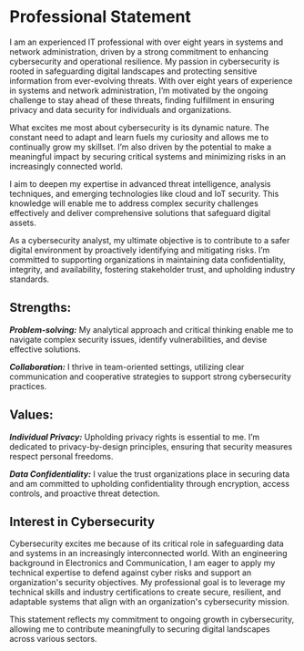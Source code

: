 # Professional Statement
I am an experienced IT professional with over eight years in systems and network administration, driven by a strong commitment to enhancing cybersecurity and operational resilience. My passion in cybersecurity is rooted in safeguarding digital landscapes and protecting sensitive information from ever-evolving threats. With over eight years of experience in systems and network administration, I’m motivated by the ongoing challenge to stay ahead of these threats, finding fulfillment in ensuring privacy and data security for individuals and organizations.

What excites me most about cybersecurity is its dynamic nature. The constant need to adapt and learn fuels my curiosity and allows me to continually grow my skillset. I’m also driven by the potential to make a meaningful impact by securing critical systems and minimizing risks in an increasingly connected world.

I aim to deepen my expertise in advanced threat intelligence, analysis techniques, and emerging technologies like cloud and IoT security. This knowledge will enable me to address complex security challenges effectively and deliver comprehensive solutions that safeguard digital assets.

As a cybersecurity analyst, my ultimate objective is to contribute to a safer digital environment by proactively identifying and mitigating risks. I’m committed to supporting organizations in maintaining data confidentiality, integrity, and availability, fostering stakeholder trust, and upholding industry standards.

## Strengths:

***Problem-solving:*** My analytical approach and critical thinking enable me to navigate complex security issues, identify vulnerabilities, and devise effective solutions.

***Collaboration:*** I thrive in team-oriented settings, utilizing clear communication and cooperative strategies to support strong cybersecurity practices.

## Values:

***Individual Privacy:*** Upholding privacy rights is essential to me. I’m dedicated to privacy-by-design principles, ensuring that security measures respect personal freedoms.

***Data Confidentiality:*** I value the trust organizations place in securing data and am committed to upholding confidentiality through encryption, access controls, and proactive threat detection.


## Interest in Cybersecurity

Cybersecurity excites me because of its critical role in safeguarding data and systems in an increasingly interconnected world. With an engineering background in Electronics and Communication, I am eager to apply my technical expertise to defend against cyber risks and support an organization's security objectives. My professional goal is to leverage my technical skills and industry certifications to create secure, resilient, and adaptable systems that align with an organization's cybersecurity mission.

This statement reflects my commitment to ongoing growth in cybersecurity, allowing me to contribute meaningfully to securing digital landscapes across various sectors.
